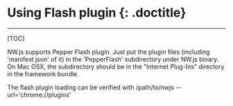 # Using Flash plugin {: .doctitle}
---

[TOC]

NW.js supports Pepper Flash plugin. Just put the plugin files (including 'manifest.json' of it) in the 'PepperFlash' subdirectory under NW.js binary. On Mac OSX, the subdirectory should be in the "Internet Plug-Ins" directory in the framework bundle.

The flash plugin loading can be verified with /path/to/nwjs --url='chrome://plugins'
